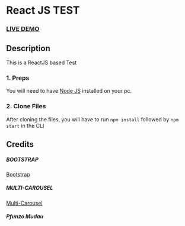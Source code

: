 # React JS TEST

### <a href="">LIVE DEMO</a>

## Description

This is a ReactJS based Test

### 1. Preps

You will need to have <a href="https://nodejs.org/">Node JS</a> installed on your pc.

### 2. Clone Files

After cloning the files, you will have to run `npm install` followed by `npm start` in the CLI

## Credits

##### BOOTSTRAP

<a href="https://getbootstrap.com/docs/4.6">Bootstrap </a>

##### MULTI-CAROUSEL

<a href="https://github.com/YIZHUANG/react-multi-carousel">Multi-Carousel </a>

##### Pfunzo Mudau
